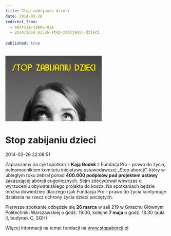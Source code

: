 ```yaml
---
title: Stop zabijaniu dzieci
date: 2014-03-26
redirect_from: 
  - aborcja-czemu-nie
  - 2014/2014.03.26-stop-zabijaniu-dzieci

published: true
---
```



![/assets/posts/2014/2014-03-26-stop-zabijaniu-dzieci/stop_zabijaniu_dzieci09.jpg](/assets/posts/2014/2014-03-26-stop-zabijaniu-dzieci/stop_zabijaniu_dzieci09.jpg)

# Stop zabijaniu dzieci

<time>2014-03-26 22:08:51</time>



Zapraszamy na cykl spotkań z **Kają Godek** z Fundacji Pro - prawo do życia, pełnomocnikiem komitetu inicjatywy ustawodawczej „Stop aborcji”, który w ubiegłym roku zebrał ponad **400.000 podpisów pod projektem ustawy** zakazującej aborcji eugenicznych. Sejm zdecydował wówczas o wyrzuceniu obywatelskiego projektu do kosza. Na spotkaniach będzie można dowiedzieć dlaczego i jak Fundacja Pro - prawo do życia kontynuuje działania na rzecz ochrony życia dzieci poczętych.

 Pierwsze spotkanie odbędzie się **26 marca** w sali 219 w Gmachu Głównym Politechniki Warszawskiej o godz. 19:00, kolejne **7 maja** o godz. 18.30 (aula II, budynek C, SGH)

Więcej informacji na temat fundacji na www.stopaborcji.pl


<!--{{json:{"created_date":"2014-03-26 22:08:51","publish_down":"0000-00-00 00:00:00","id":"5375"}}}-->